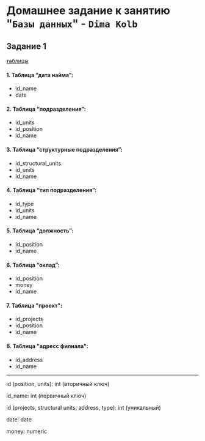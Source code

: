 # Домашнее задание к занятию "`Базы данных`" - `Dima Kolb`

## Задание 1

[таблицы](png/2.png)

#### 1. Таблица “дата найма”:
* id_name
* date


#### 2. Таблица “подразделения”:
* id_units
* id_position
* id_name


#### 3. Таблица “структурные подразделения”:
* id_structural_units
* id_units
* id_name


#### 4. Таблица “тип подразделения”:
* id_type
* id_units
* id_name


#### 5. Таблица “должность”:
* id_position
* id_name


#### 6. Таблица “оклад”:
* id_position
* money
* id_name

#### 7. Таблица "проект":
* id_projects
* id_position
* id_name

#### 8. Таблица "адресс филиала":
* id_address
* id_name

----

id (position, units): int (вторичный ключ)

id_name: int (первичный ключ)

id (projects, structural units, address, type): int (уникальный)

date: date

money: numeric
